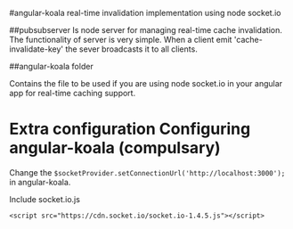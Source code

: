 #angular-koala real-time invalidation implementation using node socket.io


##pubsubserver
Is node server for managing real-time cache invalidation.
The functionality of server is very simple. When a client emit 'cache-invalidate-key' the sever broadcasts it to all clients.


##angular-koala folder

Contains the file to be used if you are using node socket.io in your angular app for real-time caching support.



# Extra configuration Configuring angular-koala (compulsary)

Change the `$socketProvider.setConnectionUrl('http://localhost:3000');` in angular-koala.


Include socket.io.js

```
<script src="https://cdn.socket.io/socket.io-1.4.5.js"></script>
```
